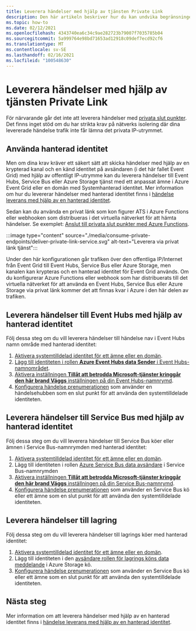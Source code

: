 ```yaml
---
title: Leverera händelser med hjälp av tjänsten Private Link
description: Den här artikeln beskriver hur du kan undvika begränsningen av att inte leverera händelser med hjälp av tjänsten Private Link.
ms.topic: how-to
ms.date: 02/12/2021
ms.openlocfilehash: 4343740ea6c34c9ae282723b79007f7035785b04
ms.sourcegitcommit: 5a999764e98bd71653ad12918c09def7ecd92cf6
ms.translationtype: MT
ms.contentlocale: sv-SE
ms.lasthandoff: 02/16/2021
ms.locfileid: "100548630"
---
```

# <a name="deliver-events-using-private-link-service"></a>Leverera händelser med hjälp av tjänsten Private Link
För närvarande går det inte att leverera händelser med [privata slut punkter](../private-link/private-endpoint-overview.md). Det finns inget stöd om du har strikta krav på nätverks isolering där dina levererade händelse trafik inte får lämna det privata IP-utrymmet. 

## <a name="use-managed-identity"></a>Använda hanterad identitet
Men om dina krav kräver ett säkert sätt att skicka händelser med hjälp av en krypterad kanal och en känd identitet på avsändaren (i det här fallet Event Grid) med hjälp av offentligt IP-utrymme kan du leverera händelser till Event Hubs, Service Bus eller Azure Storage tjänst med ett anpassat ämne i Azure Event Grid eller en domän med Systemhanterad identitet. Mer information om hur du levererar händelser med hanterad identitet finns i [händelse leverans med hjälp av en hanterad identitet](managed-service-identity.md). 

Sedan kan du använda en privat länk som kon figurer ATS i Azure Functions eller webhooken som distribueras i det virtuella nätverket för att hämta händelser. Se exemplet: [Anslut till privata slut punkter med Azure Functions](/samples/azure-samples/azure-functions-private-endpoints/connect-to-private-endpoints-with-azure-functions/).


:::image type="content" source="./media/consume-private-endpoints/deliver-private-link-service.svg" alt-text="Leverera via privat länk tjänst":::


Under den här konfigurationen går trafiken över den offentliga IP/Internet från Event Grid till Event Hubs, Service Bus eller Azure Storage, men kanalen kan krypteras och en hanterad identitet för Event Grid används. Om du konfigurerar Azure Functions eller webhook som har distribuerats till det virtuella nätverket för att använda en Event Hubs, Service Bus eller Azure Storage via privat länk kommer det att finnas kvar i Azure i den här delen av trafiken.

## <a name="deliver-events-to-event-hubs-using-managed-identity"></a>Leverera händelser till Event Hubs med hjälp av hanterad identitet
Följ dessa steg om du vill leverera händelser till händelse nav i Event Hubs namn område med hanterad identitet:

1. [Aktivera systemtilldelad identitet för ett ämne eller en domän](managed-service-identity.md#create-a-custom-topic-or-domain-with-an-identity). 
1. [Lägg till identiteten i rollen **Azure Event Hubs data Sender** i Event Hubs-namnområdet](../event-hubs/authenticate-managed-identity.md#to-assign-azure-roles-using-the-azure-portal).
1. [Aktivera inställningen **Tillåt att betrodda Microsoft-tjänster kringgår den här brand Väggs** inställningen på din Event Hubs-namnrymd](../event-hubs/event-hubs-service-endpoints.md#trusted-microsoft-services). 
1. [Konfigurera händelse prenumerationen](managed-service-identity.md#create-event-subscriptions-that-use-an-identity) som använder en händelsehubben som en slut punkt för att använda den systemtilldelade identiteten.

## <a name="deliver-events-to-service-bus-using-managed-identity"></a>Leverera händelser till Service Bus med hjälp av hanterad identitet
Följ dessa steg om du vill leverera händelser till Service Bus köer eller ämnen i Service Bus-namnrymden med hanterad identitet:

1. [Aktivera systemtilldelad identitet för ett ämne eller en domän](managed-service-identity.md#create-a-custom-topic-or-domain-with-an-identity). 
1. Lägg till identiteten i rollen [Azure Service Bus data avsändare](/service-bus-messaging/service-bus-managed-service-identity.md#azure-built-in-roles-for-azure-service-bus) i Service Bus-namnrymden
1. [Aktivera inställningen **Tillåt att betrodda Microsoft-tjänster kringgår den här brand Väggs** inställningen på din Service Bus-namnrymd](../service-bus-messaging/service-bus-service-endpoints.md#trusted-microsoft-services). 
1. [Konfigurera händelse prenumerationen](managed-service-identity.md#create-event-subscriptions-that-use-an-identity) som använder en Service Bus kö eller ett ämne som en slut punkt för att använda den systemtilldelade identiteten.

## <a name="deliver-events-to-storage"></a>Leverera händelser till lagring 
Följ dessa steg om du vill leverera händelser till lagrings köer med hanterad identitet:

1. [Aktivera systemtilldelad identitet för ett ämne eller en domän](managed-service-identity.md#create-a-custom-topic-or-domain-with-an-identity).
1. Lägg till identiteten i den [avsändare rollen för lagrings köns data meddelande](../storage/common/storage-auth-aad-rbac-portal.md) i Azure Storage kö.
1. [Konfigurera händelse prenumerationen](managed-service-identity.md#create-event-subscriptions-that-use-an-identity) som använder en Service Bus kö eller ett ämne som en slut punkt för att använda den systemtilldelade identiteten.


## <a name="next-steps"></a>Nästa steg
Mer information om att leverera händelser med hjälp av en hanterad identitet finns i [händelse leverans med hjälp av en hanterad identitet](managed-service-identity.md). 
